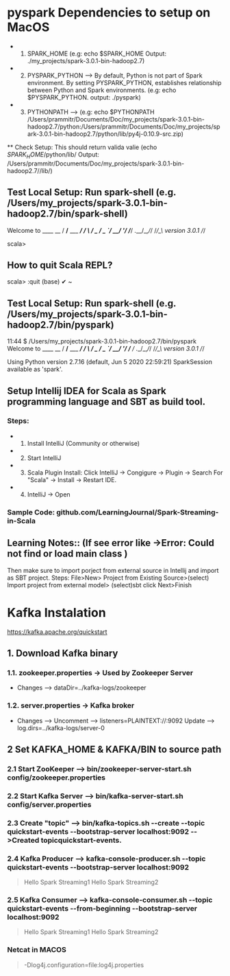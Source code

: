 # pyspark Dependencies to setup on MacOS

* 1. SPARK_HOME (e.g: echo $SPARK_HOME Output: ./my_projects/spark-3.0.1-bin-hadoop2.7)
* 2. PYSPARK_PYTHON --> By default, Python is not part of Spark environment. By setting PYSPARK_PYTHON, establishes relationship between Python and Spark environments. (e.g: echo $PYSPARK_PYTHON. output: ./pyspark)
* 3. PYTHONPATH --> (e.g: echo $PYTHONPATH
/Users/prammitr/Documents/Doc/my_projects/spark-3.0.1-bin-hadoop2.7/python:/Users/prammitr/Documents/Doc/my_projects/spark-3.0.1-bin-hadoop2.7/python/lib/py4j-0.10.9-src.zip)

** Check Setup: This should return valida valie (echo $SPARK_HOME/$python/lib/ Output: /Users/prammitr/Documents/Doc/my_projects/spark-3.0.1-bin-hadoop2.7//lib/)


## Test Local Setup: Run spark-shell (e.g. /Users/my_projects/spark-3.0.1-bin-hadoop2.7/bin/spark-shell)

Welcome to
      ____              __
     / __/__  ___ _____/ /__
    _\ \/ _ \/ _ `/ __/  '_/
   /___/ .__/\_,_/_/ /_/\_\   version 3.0.1
      /_/

scala>

## How to quit Scala REPL?

scala> :quit
(base) ✔ ~

## Test Local Setup: Run spark-shell (e.g. /Users/my_projects/spark-3.0.1-bin-hadoop2.7/bin/pyspark)

11:44 $ /Users/my_projects/spark-3.0.1-bin-hadoop2.7/bin/pyspark
Welcome to
      ____              __
     / __/__  ___ _____/ /__
    _\ \/ _ \/ _ `/ __/  '_/
   /__ / .__/\_,_/_/ /_/\_\   version 3.0.1
      /_/

Using Python version 2.7.16 (default, Jun  5 2020 22:59:21)
SparkSession available as 'spark'.

## Setup Intellij IDEA for Scala as Spark programming language and SBT as build tool.
### Steps:
* 1. Install IntelliJ (Community or otherwise)
* 2. Start IntelliJ
* 3. Scala Plugin Install: Click IntelliJ -> Congigure -> Plugin -> Search For "Scala" -> Install -> Restart IDE.
* 4. IntelliJ -> Open

### Sample Code: github.com/LearningJournal/Spark-Streaming-in-Scala

## Learning Notes:: (If see error like ->Error: Could not find or load main class )
Then make sure to import porject from external source in Intellij and import as SBT project.
Steps: File>New> Project from Existing Source>(select) Import project from external model> (select)sbt click Next>Finish


# Kafka Instalation
https://kafka.apache.org/quickstart
## 1. Download Kafka binary
### 1.1. zookeeper.properties -> Used by Zookeeper Server
* Changes --> dataDir=../kafka-logs/zookeeper
### 1.2. server.properties -> Kafka broker
* Changes --> Uncomment --> listeners=PLAINTEXT://:9092
Update --> log.dirs=../kafka-logs/server-0

## 2 Set KAFKA_HOME & KAFKA/BIN to source path
### 2.1 Start ZooKeeper --> bin/zookeeper-server-start.sh config/zookeeper.properties
### 2.2 Start Kafka Server --> bin/kafka-server-start.sh config/server.properties
### 2.3 Create "topic" --> bin/kafka-topics.sh --create --topic quickstart-events --bootstrap-server localhost:9092 -->Created topicquickstart-events.
### 2.4 Kafka Producer --> kafka-console-producer.sh --topic quickstart-events --bootstrap-server localhost:9092
>Hello Spark Streaming1
>Hello Spark Streaming2

### 2.5 Kafka Consumer --> kafka-console-consumer.sh --topic quickstart-events --from-beginning --bootstrap-server localhost:9092
>Hello Spark Streaming1
>Hello Spark Streaming2


### Netcat in MACOS
> -Dlog4j.configuration=file:log4j.properties



